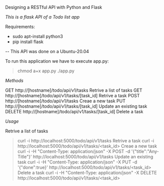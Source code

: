 Designing a RESTful API with Python and Flask

*This is a flask API of a Todo list app*


Requirements:
- sudo apt-install python3
- pip install flask

-- This API was done on a Ubuntu-20.04

To run this application we have to execute app.py:
> chmod a+x app.py
> ./app.py

*Methods*

GET 	http://[hostname]/todo/api/v1/tasks 			Retrive a list of tasks
GET 	http://[hostname]/todo/api/v1/tasks/[task_id]		Retrive a task
POST	http://[hostname]/todo/api/v1/tasks			Creae a new task
PUT	http://[hostname]/todo/api/v1/tasks/[task_id]		Update an existing task
DELETE	http://[hostname]/todo/api/v1/tasks/[task_id]		Delete a task


*Usage*

Retrive a list of tasks		
> curl -i http://localhost:5000/todo/api/v1/tasks
Retrive a task
> curl -i http://localhost:5000/todo/api/v1/tasks/<task_id>
Creae a new task
> curl -i -H "Content-Type: application/json" -X POST -d '{"title":"Any-Title"}' http://localhost:5000/todo/api/v1/tasks
Update an existing task
> curl -i -H "Content-Type: application/json" -X PUT -d '{"done":true}' http://localhost:5000/todo/api/v1/tasks/<task_id>
Delete a task
> curl -i -H "Content-Type: application/json" -X DELETE http://localhost:5000/todo/api/v1/tasks/<task_id>

